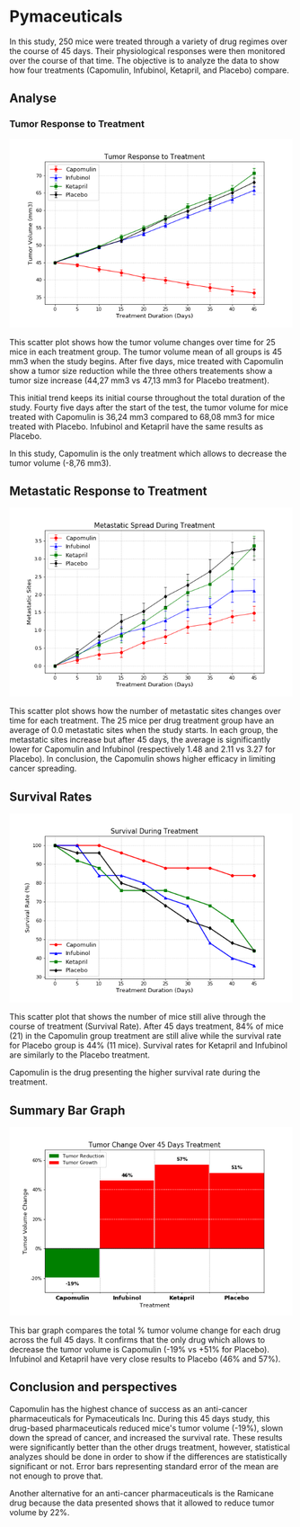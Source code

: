 # Pymaceuticals
In this study, 250 mice were treated through a variety of drug regimes over the course of 45 days. Their physiological responses were then monitored over the course of that time. The objective is to analyze the data to show how four treatments (Capomulin, Infubinol, Ketapril, and Placebo) compare.
## Analyse
### Tumor Response to Treatment
![tumor_response](/Pymaceuticals/Charts/tumor_response_to_treatment.png "Tumor Response to Treatment")

This scatter plot shows how the tumor volume changes over time for 25 mice in each treatment group. 
The tumor volume mean of all groups is 45 mm3 when the study begins.
After five days, mice treated with Capomulin show a tumor size reduction while the three others treatements show a tumor size increase (44,27 mm3 vs 47,13 mm3 for Placebo treatment). 

This initial trend keeps its initial course throughout the total duration of the study. Fourty five days after the start of the test, the tumor volume for mice treated with Capomulin is 36,24 mm3 compared to 68,08 mm3 for mice treated with Placebo. Infubinol and Ketapril have the same results as Placebo.

In this study, Capomulin is the only treatment which allows to decrease the tumor volume (-8,76 mm3).
## Metastatic Response to Treatment
![metastatic_response](/Pymaceuticals/Charts/metastatic_spread_during_treatment.png "Metastatic Response to Treatment")

This scatter plot shows how the number of metastatic sites changes over time for each treatment.
The 25 mice per drug treatment group have an average of 0.0 metastatic sites when the study starts.
In each group, the metastatic sites increase but after 45 days, the average is significantly lower for Capomulin and Infubinol (respectively 1.48 and 2.11 vs 3.27 for Placebo). In conclusion, the Capomulin shows higher efficacy in limiting cancer spreading.

## Survival Rates
![survival_rates](/Pymaceuticals/Charts/survival_during_treatment.png "Survival Rates")

This scatter plot that shows the number of mice still alive through the course of treatment (Survival Rate).
After 45 days treatment, 84% of mice (21) in the Capomulin group treatment are still alive while the survival rate for Placebo group is 44% (11 mice). Survival rates for Ketapril and Infubinol are similarly to the Placebo treatment.

Capomulin is the drug presenting the higher survival rate during the treatment.

## Summary Bar Graph
![tumor_change](/Pymaceuticals/Charts/tumor_change.png "Tumor Change")

This bar graph compares the total % tumor volume change for each drug across the full 45 days.
It confirms that the only drug which allows to decrease the tumor volume is Capomulin (-19% vs +51% for Placebo). Infubinol and Ketapril have very close results to Placebo (46% and 57%).

## Conclusion and perspectives

Capomulin has the highest chance of success as an anti-cancer pharmaceuticals for Pymaceuticals Inc. During this 45 days study, this drug-based pharmaceuticals reduced mice's tumor volume (-19%), slown down the spread of cancer, and increased the survival rate. These results were significantly better than the other drugs treatment, however, statistical analyzes should be done in order to show if the differences are statistically significant or not. Error bars representing standard error of the mean are not enough to prove that.

Another alternative for an anti-cancer pharmaceuticals is the Ramicane drug because the data presented shows that it allowed to reduce tumor volume by 22%.
